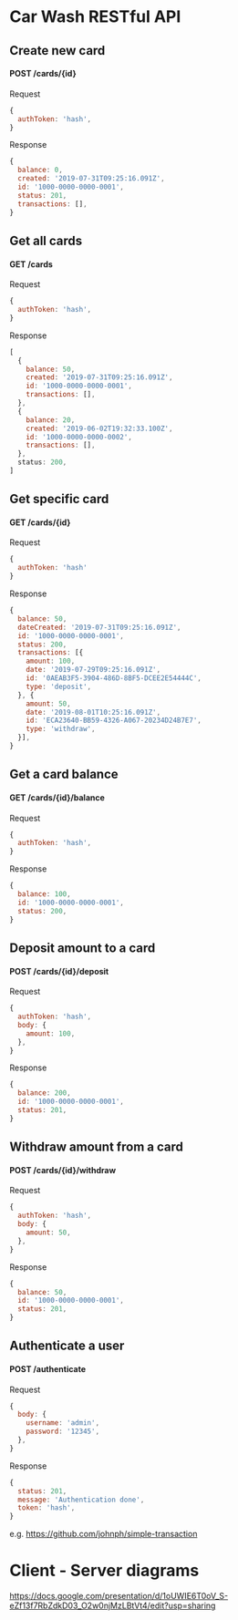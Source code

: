 # Car Wash RESTful API

## Create new card
#### **POST /cards/{id}**

Request
```javascript
{
  authToken: 'hash',
}
```

Response
```javascript
{
  balance: 0,
  created: '2019-07-31T09:25:16.091Z',
  id: '1000-0000-0000-0001',
  status: 201,
  transactions: [],
}
```

## Get all cards
#### **GET /cards**

Request 
```javascript
{
  authToken: 'hash',
}
```

Response
```javascript
[
  {
    balance: 50,
    created: '2019-07-31T09:25:16.091Z',
    id: '1000-0000-0000-0001',
    transactions: [],
  },
  {
    balance: 20,
    created: '2019-06-02T19:32:33.100Z',
    id: '1000-0000-0000-0002',
    transactions: [],
  },
  status: 200,
]
```

## Get specific card
#### **GET /cards/{id}**

Request 
```javascript
{
  authToken: 'hash'
}
```
Response
```javascript
{
  balance: 50,
  dateCreated: '2019-07-31T09:25:16.091Z',
  id: '1000-0000-0000-0001',
  status: 200,
  transactions: [{
    amount: 100,
    date: '2019-07-29T09:25:16.091Z',
    id: '0AEAB3F5-3904-486D-8BF5-DCEE2E54444C',
    type: 'deposit',
  }, {
    amount: 50,
    date: '2019-08-01T10:25:16.091Z',
    id: 'ECA23640-BB59-4326-A067-20234D24B7E7',
    type: 'withdraw',
  }],
}
```

## Get a card balance 
#### **GET /cards/{id}/balance**
Request 
```javascript
{
  authToken: 'hash',
}
```
Response
```javascript
{
  balance: 100,
  id: '1000-0000-0000-0001',
  status: 200,
}
```

## Deposit amount to a card
#### **POST /cards/{id}/deposit**

Request 
```javascript
{
  authToken: 'hash',
  body: {
    amount: 100,
  },
}
```
Response
```javascript
{
  balance: 200,
  id: '1000-0000-0000-0001',
  status: 201,
}
```


## Withdraw amount from a card
#### **POST /cards/{id}/withdraw**

Request 
```javascript
{
  authToken: 'hash',
  body: {
    amount: 50,
  },
}
```
Response
```javascript
{
  balance: 50,
  id: '1000-0000-0000-0001',
  status: 201,
}
```

## Authenticate a user
#### **POST /authenticate**
Request
```javascript
{
  body: {
    username: 'admin',
    password: '12345',
  },
}
```
Response
```javascript
{
  status: 201,
  message: 'Authentication done',
  token: 'hash',
}
```

e.g. https://github.com/johnph/simple-transaction

# Client - Server diagrams
https://docs.google.com/presentation/d/1oUWIE6T0oV_S-eZf13f7RbZdkD03_O2w0njMzLBtVt4/edit?usp=sharing
